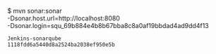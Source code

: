 $ mvn sonar:sonar \
    -Dsonar.host.url=http://localhost:8080 \
    -Dsonar.login=squ_69b884e4b8b67bba8c8a0af19bbdad4ad9dd4f13
    
    
    Jenkins-sonarqube
    1118fdd6a5440d8a2524ba2038ef950e5b
    
    
